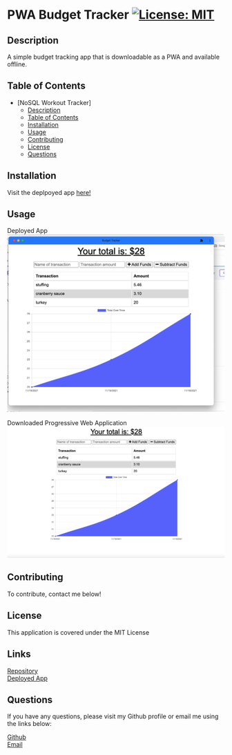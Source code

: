 # PWA Budget Tracker [![License: MIT](https://img.shields.io/badge/License-MIT-yellow.svg)](https://opensource.org/licenses/MIT)

## Description
A simple budget tracking app that is downloadable as a PWA and available offline.

## Table of Contents
- [NoSQL Workout Tracker]
  - [Description](#description)
  - [Table of Contents](#table-of-contents)
  - [Installation](#installation)
  - [Usage](#usage)
  - [Contributing](#contributing)
  - [License](#license)
  - [Questions](#questions)

## Installation
Visit the deplpoyed app [here!](https://dimiter-budget-tracker.herokuapp.com/)

## Usage

Deployed App  
![Web](./assets/screenshots/web.png)
  
Downloaded Progressive Web Application  
![PWA](./assets/screenshots/pwa.png)  

## Contributing
To contribute, contact me below!

## License
This application is covered under the MIT License

## Links
[Repository](https://github.com/dimitermusic/pwa-budget-tracker)  
[Deployed App](https://dimiter-budget-tracker.herokuapp.com/)

## Questions
If you have any questions, please visit my Github profile or email me using the links below:

[Github](https://github.com/dimitermusic)  
[Email](mailto:info@dimitermusic.com)